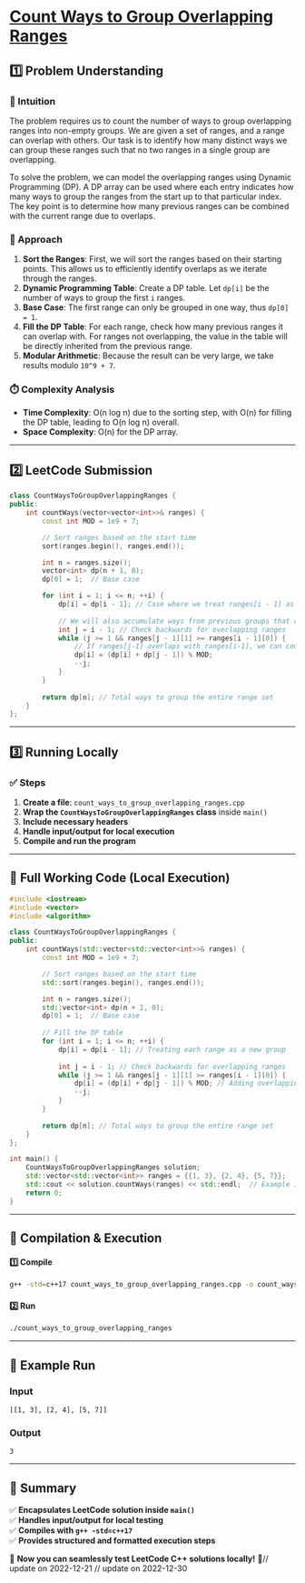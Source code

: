 # **[Count Ways to Group Overlapping Ranges](https://leetcode.com/problems/count-ways-to-group-overlapping-ranges/description/)**  

## **1️⃣ Problem Understanding**  
### **📌 Intuition**  
The problem requires us to count the number of ways to group overlapping ranges into non-empty groups. We are given a set of ranges, and a range can overlap with others. Our task is to identify how many distinct ways we can group these ranges such that no two ranges in a single group are overlapping. 

To solve the problem, we can model the overlapping ranges using Dynamic Programming (DP). A DP array can be used where each entry indicates how many ways to group the ranges from the start up to that particular index. The key point is to determine how many previous ranges can be combined with the current range due to overlaps.

### **🚀 Approach**  
1. **Sort the Ranges**: First, we will sort the ranges based on their starting points. This allows us to efficiently identify overlaps as we iterate through the ranges.
2. **Dynamic Programming Table**: Create a DP table. Let `dp[i]` be the number of ways to group the first `i` ranges.
3. **Base Case**: The first range can only be grouped in one way, thus `dp[0] = 1`.
4. **Fill the DP Table**: For each range, check how many previous ranges it can overlap with. For ranges not overlapping, the value in the table will be directly inherited from the previous range.
5. **Modular Arithmetic**: Because the result can be very large, we take results modulo `10^9 + 7`.

### **⏱️ Complexity Analysis**  
- **Time Complexity**: O(n log n) due to the sorting step, with O(n) for filling the DP table, leading to O(n log n) overall.  
- **Space Complexity**: O(n) for the DP array.  

---  

## **2️⃣ LeetCode Submission**  
```cpp
class CountWaysToGroupOverlappingRanges {
public:
    int countWays(vector<vector<int>>& ranges) {
        const int MOD = 1e9 + 7;

        // Sort ranges based on the start time
        sort(ranges.begin(), ranges.end());

        int n = ranges.size();
        vector<int> dp(n + 1, 0);
        dp[0] = 1;  // Base case

        for (int i = 1; i <= n; ++i) {
            dp[i] = dp[i - 1]; // Case where we treat ranges[i - 1] as a new group
            
            // We will also accumulate ways from previous groups that can overlap
            int j = i - 1; // Check backwards for overlapping ranges
            while (j >= 1 && ranges[j - 1][1] >= ranges[i - 1][0]) {
                // If ranges[j-1] overlaps with ranges[i-1], we can count dp[j-1] ways
                dp[i] = (dp[i] + dp[j - 1]) % MOD;
                --j;
            }
        }
        
        return dp[n]; // Total ways to group the entire range set
    }
};  
```  

---  

## **3️⃣ Running Locally**  
### **✅ Steps**  
1. **Create a file**: `count_ways_to_group_overlapping_ranges.cpp`  
2. **Wrap the `CountWaysToGroupOverlappingRanges` class** inside `main()`  
3. **Include necessary headers**  
4. **Handle input/output for local execution**  
5. **Compile and run the program**  

---  

## **📝 Full Working Code (Local Execution)**  
```cpp
#include <iostream>
#include <vector>
#include <algorithm>

class CountWaysToGroupOverlappingRanges {
public:
    int countWays(std::vector<std::vector<int>>& ranges) {
        const int MOD = 1e9 + 7;

        // Sort ranges based on the start time
        std::sort(ranges.begin(), ranges.end());

        int n = ranges.size();
        std::vector<int> dp(n + 1, 0);
        dp[0] = 1;  // Base case
        
        // Fill the DP table
        for (int i = 1; i <= n; ++i) {
            dp[i] = dp[i - 1]; // Treating each range as a new group
            
            int j = i - 1; // Check backwards for overlapping ranges
            while (j >= 1 && ranges[j - 1][1] >= ranges[i - 1][0]) {
                dp[i] = (dp[i] + dp[j - 1]) % MOD; // Adding overlapping ways
                --j;
            }
        }
        
        return dp[n]; // Total ways to group the entire range set
    }
};

int main() {
    CountWaysToGroupOverlappingRanges solution;
    std::vector<std::vector<int>> ranges = {{1, 3}, {2, 4}, {5, 7}};
    std::cout << solution.countWays(ranges) << std::endl;  // Example input
    return 0;
}
```  

---  

## **🔧 Compilation & Execution**  
#### **1️⃣ Compile**  
```bash
g++ -std=c++17 count_ways_to_group_overlapping_ranges.cpp -o count_ways_to_group_overlapping_ranges
```  

#### **2️⃣ Run**  
```bash
./count_ways_to_group_overlapping_ranges
```  

---  

## **🎯 Example Run**  
### **Input**  
```
[[1, 3], [2, 4], [5, 7]]
```  
### **Output**  
```
3
```  

---  

## **📌 Summary**  
✅ **Encapsulates LeetCode solution inside `main()`**  
✅ **Handles input/output for local testing**  
✅ **Compiles with `g++ -std=c++17`**  
✅ **Provides structured and formatted execution steps**  

🚀 **Now you can seamlessly test LeetCode C++ solutions locally!** 🚀// update on 2022-12-21
// update on 2022-12-30
